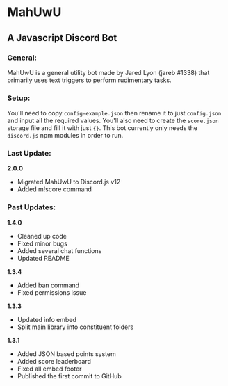 # MahUwU
## A Javascript Discord Bot

### General:
MahUwU is a general utility bot made by Jared Lyon (jareb #1338) that primarily uses text triggers to perform rudimentary tasks.

### Setup:
You'll need to copy `config-example.json` then rename it to just `config.json` and input all the required values. You'll also need to create the `score.json` storage file and fill it with just `{}`. This bot currently only needs the `discord.js` npm modules in order to run.

### Last Update:
**2.0.0**
- Migrated MahUwU to Discord.js v12
- Added m!score command

### Past Updates:
**1.4.0**
- Cleaned up code
- Fixed minor bugs
- Added several chat functions
- Updated README

**1.3.4**
- Added ban command
- Fixed permissions issue

**1.3.3**
- Updated info embed
- Split main library into constituent folders

**1.3.1**
- Added JSON based points system
- Added score leaderboard
- Fixed all embed footer
- Published the first commit to GitHub
